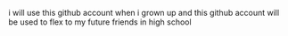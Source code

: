 i will use this github account when i grown up and this github account will be used to flex to my future friends in high school

<!---
Kleemuk/Kleemuk is a ✨ special ✨ repository because its `README.md` (this file) appears on your GitHub profile.
You can click the Preview link to take a look at your changes.
--->
